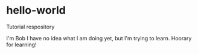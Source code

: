 # hello-world
Tutorial respository

I'm Bob
I have no idea what I am doing yet, but I'm trying to learn.
Hoorary for learning!

